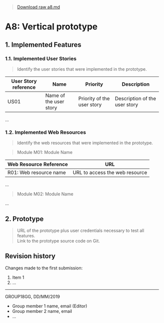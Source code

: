 > [Download raw a8.md](uploads/6a805918b35094a187364c908f08b8b9/a8.md)

# A8: Vertical prototype

## 1. Implemented Features

### 1.1. Implemented User Stories

> Identify the user stories that were implemented in the prototype.  

| User Story reference | Name                   | Priority                   | Description                   |
| -------------------- | ---------------------- | -------------------------- | ----------------------------- |
| US01                 | Name of the user story | Priority of the user story | Description of the user story |

...

### 1.2. Implemented Web Resources

> Identify the web resources that were implemented in the prototype.  

> Module M01: Module Name  

| Web Resource Reference | URL                            |
| ---------------------- | ------------------------------ |
| R01: Web resource name | URL to access the web resource |

...

> Module M02: Module Name  

...

## 2. Prototype

> URL of the prototype plus user credentials necessary to test all features.  
> Link to the prototype source code on Git.  

## Revision history

Changes made to the first submission:
1. Item 1
1. ...

***
GROUP18GG, DD/MM/2019
 
* Group member 1 name, email (Editor)
* Group member 2 name, email
* ...
